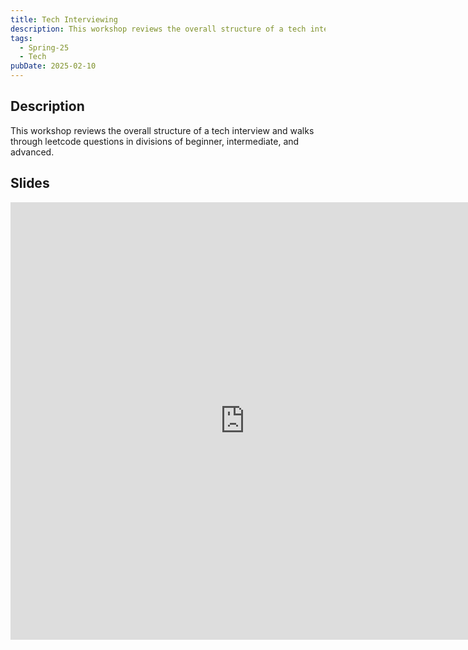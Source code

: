 ```yaml
---
title: Tech Interviewing
description: This workshop reviews the overall structure of a tech interview and walks through leetcode questions in divisions of beginner, intermediate, and advanced.
tags:
  - Spring-25
  - Tech
pubDate: 2025-02-10
---
```


## Description

This workshop reviews the overall structure of a tech interview and walks through leetcode questions in divisions of beginner, intermediate, and advanced.

## Slides

<iframe src="https://docs.google.com/presentation/d/e/2PACX-1vQda7b4uBcyyZ7_p94nqX8AQKvmUVq-R6DaUFYW8mi3VYaRPbgCvLAcvxlrQtxx8PeUXdwVZ0mmSKPP/embed?start=false&loop=false&delayms=10000" frameborder="0" width="750" height="700" allowfullscreen="true" mozallowfullscreen="true" webkitallowfullscreen="true"></iframe>